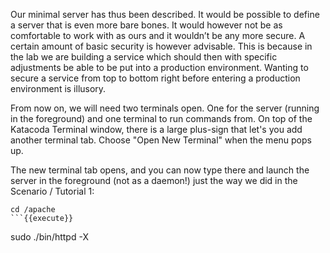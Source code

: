Our minimal server has thus been described. It would be possible to define a server that is even more bare bones. It would however not be as comfortable to work with as ours and it wouldn’t be any more secure. A certain amount of basic security is however advisable. This is because in the lab we are building a service which should then with specific adjustments be able to be put into a production environment. Wanting to secure a service from top to bottom right before entering a production environment is illusory.

From now on, we will need two terminals open. One for the server (running in the foreground) and one terminal to run commands from. On top of the Katacoda Terminal window, there is a large plus-sign that let's you add another terminal tab. Choose "Open New Terminal" when the menu pops up.

The new terminal tab opens, and you can now type there and launch the server in the foreground (not as a daemon!) just the way we did in the Scenario / Tutorial 1:

```
cd /apache
```{{execute}}

```
sudo ./bin/httpd -X
```{{execute}}

 
